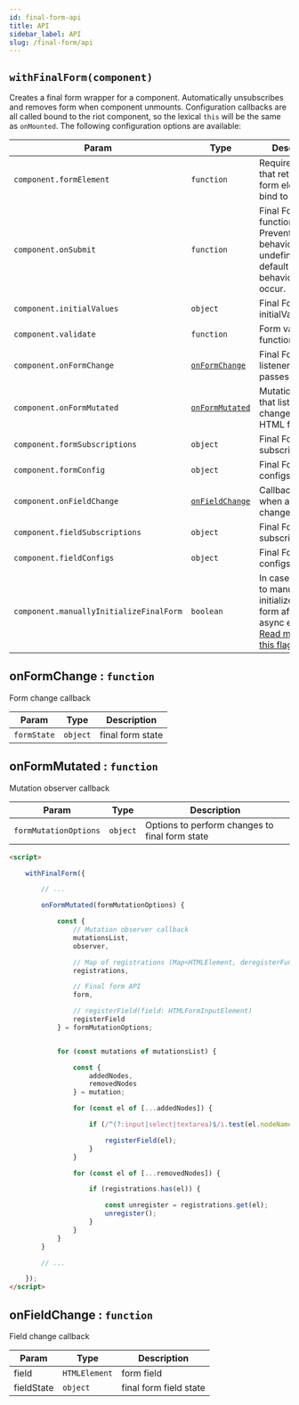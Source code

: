 ```yaml
---
id: final-form-api
title: API
sidebar_label: API
slug: /final-form/api
---
```



## `withFinalForm(component)`

Creates a final form wrapper for a component. Automatically unsubscribes and removes form when component unmounts. Configuration callbacks are all called bound to the riot component, so the lexical `this` will be the same as `onMounted`. The following configuration options are available:

| Param                                   | Type                              | Description                                                                                                                                       |
| --------------------------------------- | --------------------------------- | ------------------------------------------------------------------------------------------------------------------------------------------------- |
| `component.formElement`                 | `function`                        | Required function that returns the form element to bind to                                                                                        |
| `component.onSubmit`                    | `function`                        | Final Form submit function. Prevents defeault behavior. If undefined, default DOM behavior will occur. |
| `component.initialValues`               | `object`                          | Final Form initialValues                                                                                                                          |
| `component.validate`                    | `function`                        | Form validate function                                                                                                                            |
| `component.onFormChange`                | [`onFormChange`](#onFormChange)   | Final Form listener that passes form state                                                                                                        |
| `component.onFormMutated`               | [`onFormMutated`](#onFormMutated) | MutationObserver that listens for changes in the HTML form                                                                                        |
| `component.formSubscriptions`           | `object`                          | Final Form subscriptions                                                                                                                          |
| `component.formConfig`                  | `object`                          | Final Form configs                                                                                                                                |
| `component.onFieldChange`               | [`onFieldChange`](#onFieldChange) | Callback ran when a field changes                                                                                                                 |
| `component.fieldSubscriptions`          | `object`                          | Final Form field subscriptions                                                                                                                    |
| `component.fieldConfigs`                | `object`                          | Final Form field configs                                                                                                                          |
| `component.manuallyInitializeFinalForm` | `boolean`                         | In case you want to manually initialize final form after some async event. [Read more about this flag](#manuallyInitializeFinalForm).             |

## onFormChange : `function`

Form change callback

| Param       | Type     | Description      |
| ----------- | -------- | ---------------- |
| `formState` | `object` | final form state |

## onFormMutated : `function`

Mutation observer callback

| Param                 | Type     | Description                                    |
| --------------------- | -------- | ---------------------------------------------- |
| `formMutationOptions` | `object` | Options to perform changes to final form state |

```html
<script>

    withFinalForm({

        // ...

        onFormMutated(formMutationOptions) {

            const {
                // Mutation observer callback
                mutationsList,
                observer,

                // Map of registrations (Map<HTMLElement, deregisterFunction()>)
                registrations,

                // Final form API
                form,

                // registerField(field: HTMLFormInputElement)
                registerField
            } = formMutationOptions;


            for (const mutations of mutationsList) {

                const {
                    addedNodes,
                    removedNodes
                } = mutation;

                for (const el of [...addedNodes]) {

                    if (/^(?:input|select|textarea)$/i.test(el.nodeName)) {

                        registerField(el);
                    }
                }

                for (const el of [...removedNodes]) {

                    if (registrations.has(el)) {

                        const unregister = registrations.get(el);
                        unregister();
                    }
                }
            }
        }

        // ...

    });
</script>
```

## onFieldChange : `function`

Field change callback

| Param      | Type          | Description            |
| ---------- | ------------- | ---------------------- |
| field      | `HTMLElement` | form field             |
| fieldState | `object`      | final form field state |
